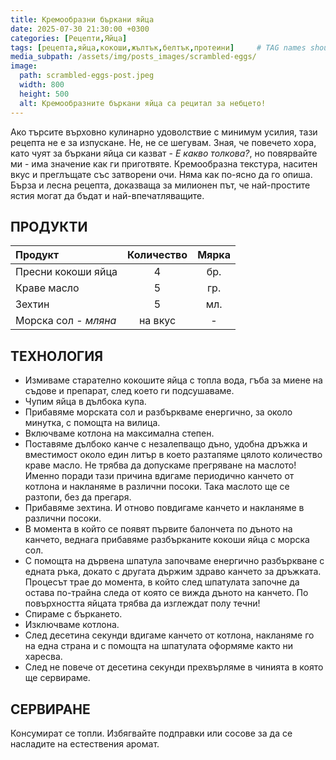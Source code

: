 ```yaml
---
title: Кремообразни бъркани яйца
date: 2025-07-30 21:30:00 +0300
categories: [Рецепти,Яйца]
tags: [рецепта,яйца,кокоши,жълтък,белтък,протеини]     # TAG names should always be lowercase
media_subpath: /assets/img/posts_images/scrambled-eggs/
image:
  path: scrambled-eggs-post.jpeg
  width: 800
  height: 500
  alt: Кремообразните бъркани яйца са рецитал за небцето!
---
```


Ако търсите върховно кулинарно удоволствие с минимум усилия, тази рецепта не е за изпускане. Не, не се шегувам. Зная, че повечето хора, като чуят за бъркани яйца си казват - *Е какво толкова?*, но повярвайте ми - има значение как ги приготвяте. Кремообразна текстура, наситен вкус и преглъщате със затворени очи. Няма как по-ясно да го опиша. Бърза и лесна рецепта, доказваща за милионен път, че най-простите ястия могат да бъдат и най-впечатляващите.

## **ПРОДУКТИ**

| Продукт                | Количество | Мярка |
| :--------------------- | :--------: | :---: |
| Пресни кокоши яйца     |     4      |  бр.  |
| Краве масло            |     5      |  гр.  |
| Зехтин                 |     5      |  мл.  |
| Морска сол - *мляна*   |  на вкус   |   -   |


## **ТЕХНОЛОГИЯ**

- Измиваме старателно кокошите яйца с топла вода, гъба за миене на съдове и препарат, след което ги подсушаваме.
- Чупим яйца в дълбока купа.
- Прибавяме морската сол и разбъркваме енергично, за около минутка, с помощта на вилица.
- Включваме котлона на максимална степен.
- Поставяме дълбоко канче с незалепващо дъно, удобна дръжка и вместимост около един литър в което разтапяме цялото количество краве масло. Не трябва да допускаме прегряване на маслото! Именно поради тази причина вдигаме периодично канчето от котлона и накланяме в различни посоки. Така маслото ще се разтопи, без да прегаря.
- Прибавяме зехтина. И отново повдигаме канчето и накланяме в различни посоки.
- В момента в който се появят първите балончета по дъното на канчето, веднага прибавяме разбърканите кокоши яйца с морска сол.
- С помощта на дървена шпатула започваме енергично разбъркване с едната ръка, докато с другата държим здраво канчето за дръжката. Процесът трае до момента, в който след шпатулата започне да остава по-трайна следа от която се вижда дъното на канчето. По повърхността яйцата трябва да изглеждат полу течни!
- Спираме с бъркането.
- Изключваме котлона.
- След десетина секунди вдигаме канчето от котлона, накланяме го на една страна и с помощта на шпатулата оформяме както ни харесва.
- След не повече от десетина секунди прехвърляме в чинията в която ще сервираме.

## **СЕРВИРАНЕ**

Консумират се топли. Избягвайте подправки или сосове за да се насладите на естествения аромат.
